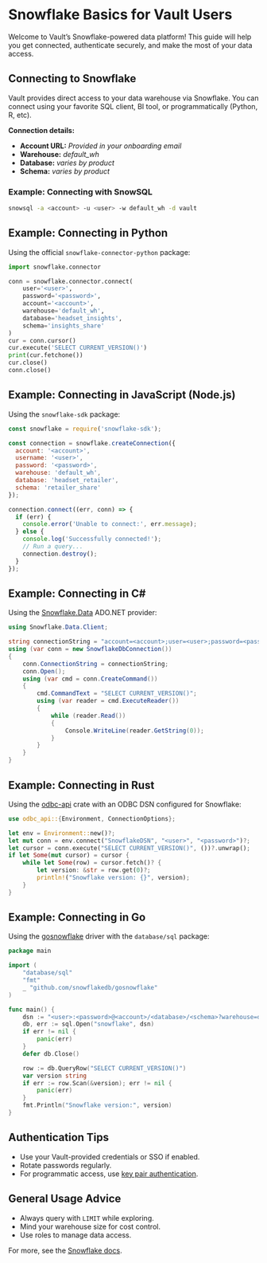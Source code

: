 # Snowflake Basics for Vault Users

Welcome to Vault’s Snowflake-powered data platform! This guide will help you get connected, authenticate securely, and make the most of your data access.

## Connecting to Snowflake

Vault provides direct access to your data warehouse via Snowflake. You can connect using your favorite SQL client, BI tool, or programmatically (Python, R, etc).

**Connection details:**
- **Account URL:** _Provided in your onboarding email_
- **Warehouse:** _default_wh_
- **Database:** _varies by product_
- **Schema:** _varies by product_

### Example: Connecting with SnowSQL
```sh
snowsql -a <account> -u <user> -w default_wh -d vault
```

## Example: Connecting in Python
Using the official `snowflake-connector-python` package:
```python
import snowflake.connector

conn = snowflake.connector.connect(
    user='<user>',
    password='<password>',
    account='<account>',
    warehouse='default_wh',
    database='headset_insights',
    schema='insights_share'
)
cur = conn.cursor()
cur.execute('SELECT CURRENT_VERSION()')
print(cur.fetchone())
cur.close()
conn.close()
```

## Example: Connecting in JavaScript (Node.js)
Using the `snowflake-sdk` package:
```js
const snowflake = require('snowflake-sdk');

const connection = snowflake.createConnection({
  account: '<account>',
  username: '<user>',
  password: '<password>',
  warehouse: 'default_wh',
  database: 'headset_retailer',
  schema: 'retailer_share'
});

connection.connect((err, conn) => {
  if (err) {
    console.error('Unable to connect:', err.message);
  } else {
    console.log('Successfully connected!');
    // Run a query...
    connection.destroy();
  }
});
```

## Example: Connecting in C#
Using the [Snowflake.Data](https://www.nuget.org/packages/Snowflake.Data/) ADO.NET provider:
```csharp
using Snowflake.Data.Client;

string connectionString = "account=<account>;user=<user>;password=<password>;warehouse=default_wh;db=headset_bridge;schema=bridge_share";
using (var conn = new SnowflakeDbConnection())
{
    conn.ConnectionString = connectionString;
    conn.Open();
    using (var cmd = conn.CreateCommand())
    {
        cmd.CommandText = "SELECT CURRENT_VERSION()";
        using (var reader = cmd.ExecuteReader())
        {
            while (reader.Read())
            {
                Console.WriteLine(reader.GetString(0));
            }
        }
    }
}
```

## Example: Connecting in Rust
Using the [odbc-api](https://crates.io/crates/odbc-api) crate with an ODBC DSN configured for Snowflake:
```rust
use odbc_api::{Environment, ConnectionOptions};

let env = Environment::new()?;
let mut conn = env.connect("SnowflakeDSN", "<user>", "<password>")?;
let cursor = conn.execute("SELECT CURRENT_VERSION()", ())?.unwrap();
if let Some(mut cursor) = cursor {
    while let Some(row) = cursor.fetch()? {
        let version: &str = row.get(0)?;
        println!("Snowflake version: {}", version);
    }
}
```

## Example: Connecting in Go
Using the [gosnowflake](https://github.com/snowflakedb/gosnowflake) driver with the `database/sql` package:
```go
package main

import (
    "database/sql"
    "fmt"
    _ "github.com/snowflakedb/gosnowflake"
)

func main() {
    dsn := "<user>:<password>@<account>/<database>/<schema>?warehouse=default_wh"
    db, err := sql.Open("snowflake", dsn)
    if err != nil {
        panic(err)
    }
    defer db.Close()

    row := db.QueryRow("SELECT CURRENT_VERSION()")
    var version string
    if err := row.Scan(&version); err != nil {
        panic(err)
    }
    fmt.Println("Snowflake version:", version)
}
```

## Authentication Tips
- Use your Vault-provided credentials or SSO if enabled.
- Rotate passwords regularly.
- For programmatic access, use [key pair authentication](https://docs.snowflake.com/en/user-guide/key-pair-auth).

## General Usage Advice
- Always query with `LIMIT` while exploring.
- Mind your warehouse size for cost control.
- Use roles to manage data access.

For more, see the [Snowflake docs](https://docs.snowflake.com/).
